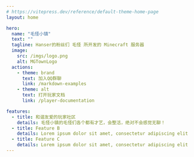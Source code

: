 ```yaml
---
# https://vitepress.dev/reference/default-theme-home-page
layout: home

hero:
  name: "毛怪小镇"
  text: ""
  tagline: Hanser的粉丝们 毛怪 所开发的 Minecraft 服务器
  image:
    src: /imgs/logo.png
    alt: MGTownLogo
  actions:
    - theme: brand
      text: 加入QQ群聊
      link: /markdown-examples
    - theme: alt
      text: 打开玩家文档
      link: /player-documentation

features:
  - title: 和谐友爱的玩家社区
    details: 毛怪小镇的毛怪们各个都有才艺，会整活，绝对不会感觉无聊！
  - title: Feature B
    details: Lorem ipsum dolor sit amet, consectetur adipiscing elit
  - title: Feature C
    details: Lorem ipsum dolor sit amet, consectetur adipiscing elit
---
```


